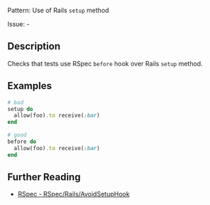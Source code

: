 Pattern: Use of Rails `setup` method

Issue: -

## Description

Checks that tests use RSpec `before` hook over Rails `setup` method.

## Examples

```ruby
# bad
setup do
  allow(foo).to receive(:bar)
end

# good
before do
  allow(foo).to receive(:bar)
end
```

## Further Reading

* [RSpec - RSpec/Rails/AvoidSetupHook](https://docs.rubocop.org/rubocop-rspec/cops_rspec/rails.html#rspecrailsavoidsetuphook)
